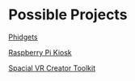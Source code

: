 # Possible Projects

[Phidgets](https://www.phidgets.com/education/start)

[Raspberry Pi Kiosk](https://www.raspberrypi.com/tutorials/how-to-use-a-raspberry-pi-in-kiosk-mode/)

[Spacial VR Creator Toolkit](https://spatialxr.notion.site/Spatial-Creator-Toolkit-Beta-e0cb38dce13c40fabaa00128bf0a5573)
